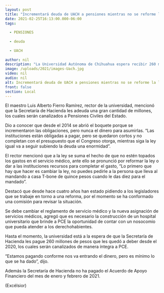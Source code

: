 ```yaml
---
layout: post
title: "Incrementará deuda de UACH a pensiones mientras no se reforme la ley"
date: 2021-02-25T16:13:00.000-06:00
tags:
  
  - PENSIONES
  
  - deuda
  
  - UACH
  
author: nil
description: "La Universidad Autónoma de Chihuahua espera recibir 260 millones de pesos para abonarle a Pensiones Civiles del Estado"
image: /uploads/2021/images-Uach.jpg
video: nil
audio: nil
alt: Incrementará deuda de UACH a pensiones mientras no se reforme la ley
front: false
section: Local
---
```


El maestro Luis Alberto Fierro Ramírez, rector de la universidad, mencionó que la Secretaría de Hacienda les adeuda una gran cantidad de millones, los cuales serán canalizados a Pensiones Civiles del Estado.

Dio a conocer que desde el 2014 se abrió el boquete porque se incrementaron las obligaciones, pero nunca el dinero para asumirlas. “Las instituciones están obligadas a pagar, pero se quedaron cortos y no completan con el presupuesto que el Congreso otorga, mientras siga la ley igual va a seguir subiendo la deuda una enormidad”.

El rector mencionó que a la ley se suma el hecho de que no estén topados los gastos en el servicio médico, ante ello se pronunció por reformar la ley o dar a las instituciones recursos para completar el gasto, “Lo primero que hay que hacer es cambiar la ley, no puedes pedirle a la persona que lleva al mandando a casa T-bone de quince pesos cuando le das diez para el mandado”.

Destacó que desde hace cuatro años han estado pidiendo a los legisladores que se trabaje en torno a una reforma, por el momento se ha conformado una comisión para revisar la situación.

Se debe cambiar el reglamento de servicio médico y la nueva asignación de servicios médicos, agregó que es necesario la construcción de un hospital universitario que brinde a PCE la oportunidad de contar con un nosocomio que pueda atender a los derechohabientes.

Hasta el momento, la universidad está a la espera de que la Secretaría de Hacienda les pague 260 millones de pesos que les quedó a deber desde el 2020, los cuales serán canalizados de manera íntegra a PCE.

“Estamos pagando conforme nos va entrando el dinero, pero es mínimo lo que se ha dado”, dijo.

Además la Secretaría de Hacienda no ha pagado el Acuerdo de Apoyo Financiero del mes de enero y febrero de 2021.

(Excélsior)